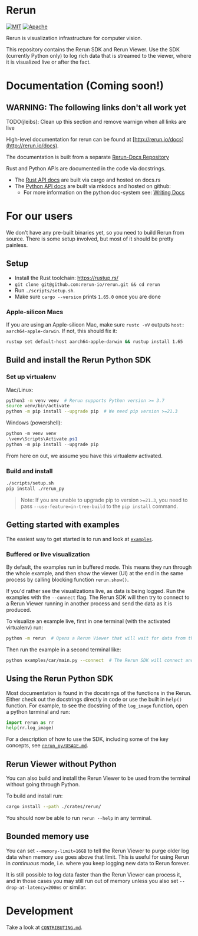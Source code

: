# Rerun

[![MIT](https://img.shields.io/badge/license-MIT-blue.svg)](https://github.com/rerun-io/rerun/blob/master/LICENSE-MIT)
[![Apache](https://img.shields.io/badge/license-Apache-blue.svg)](https://github.com/rerun-io/rerun/blob/master/LICENSE-APACHE)

Rerun is visualization infrastructure for computer vision.

This repository contains the Rerun SDK and Rerun Viewer. Use the SDK (currently Python only) to log rich data that is streamed to the viewer, where it is visualized live or after the fact.

# Documentation (Coming soon!)

## WARNING: The following links don't all work yet
TODO(jleibs): Clean up this section and remove warnign when all links are live

High-level documentation for rerun can be found at [http://rerun.io/docs](http://rerun.io/docs).

The documentation is built from a separate [Rerun-Docs Repository](https://github.com/rerun-io/rerun-docs)

Rust and Python APIs are documented in the code via docstrings.
 - The [Rust API docs](https://docs.rs/rerun/) are built via cargo and hosted on docs.rs
 - The [Python API docs](https://rerun-io.github.io/rerun) are built via mkdocs and hosted on github:
   - For more information on the python doc-system see: [Writing Docs](https://rerun-io.github.io/rerun/latest/docs)

# For our users

We don't have any pre-built binaries yet, so you need to build Rerun from source. There is some setup involved, but most of it should be pretty painless.

## Setup

- Install the Rust toolchain: <https://rustup.rs/>
- `git clone git@github.com:rerun-io/rerun.git && cd rerun`
- Run `./scripts/setup.sh`.
- Make sure `cargo --version` prints `1.65.0` once you are done

### Apple-silicon Macs

If you are using an Apple-silicon Mac, make sure `rustc -vV` outputs `host: aarch64-apple-darwin`. If not, this should fix it:

```sh
rustup set default-host aarch64-apple-darwin && rustup install 1.65
```

## Build and install the Rerun Python SDK

### Set up virtualenv

Mac/Linux:

```sh
python3 -m venv venv  # Rerun supports Python version >= 3.7
source venv/bin/activate
python -m pip install --upgrade pip  # We need pip version >=21.3
```

Windows (powershell):

```ps1
python -m venv venv
.\venv\Scripts\Activate.ps1
python -m pip install --upgrade pip
```

From here on out, we assume you have this virtualenv activated.

### Build and install

```sh
./scripts/setup.sh
pip install ./rerun_py
```

> Note: If you are unable to upgrade pip to version `>=21.3`, you need to pass `--use-feature=in-tree-build` to the `pip install` command.

## Getting started with examples

The easiest way to get started is to run and look at [`examples`](examples).

### Buffered or live visualization

By default, the examples run in buffered mode. This means they run through the whole example, and then show the viewer (UI) at the end in the same process by calling blocking function `rerun.show()`.

If you'd rather see the visualizations live, as data is being logged. Run the examples with the `--connect` flag. The Rerun SDK will then try to connect to a Rerun Viewer running in another process and send the data as it is produced.

To visualize an example live, first in one terminal (with the activated virtualenv) run:

```sh
python -m rerun  # Opens a Rerun Viewer that will wait for data from the Rerun SDK
```

Then run the example in a second terminal like:

```sh
python examples/car/main.py --connect  # The Rerun SDK will connect and send data to the separate viewer.
```

## Using the Rerun Python SDK

Most documentation is found in the docstrings of the functions in the Rerun. Either check out the docstrings directly in code or use the built in `help()` function. For example, to see the docstring of the `log_image` function, open a python terminal and run:

```python
import rerun as rr
help(rr.log_image)
```

For a description of how to use the SDK, including some of the key concepts, see [`rerun_py/USAGE.md`](rerun_py/USAGE.md).

## Rerun Viewer without Python

You can also build and install the Rerun Viewer to be used from the terminal without going through Python.

To build and install run:

```sh
cargo install --path ./crates/rerun/
```

You should now be able to run `rerun --help` in any terminal.

## Bounded memory use

You can set `--memory-limit=16GB` to tell the Rerun Viewer to purge older log data when memory use goes above that limit. This is useful for using Rerun in _continuous_ mode, i.e. where you keep logging new data to Rerun forever.

It is still possible to log data faster than the Rerun Viewer can process it, and in those cases you may still run out of memory unless you also set `--drop-at-latency=200ms` or similar.


# Development

Take a look at [`CONTRIBUTING.md`](CONTRIBUTING.md).

